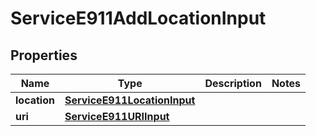 

# ServiceE911AddLocationInput


## Properties

| Name | Type | Description | Notes |
|------------ | ------------- | ------------- | -------------|
|**location** | [**ServiceE911LocationInput**](ServiceE911LocationInput.md) |  |  |
|**uri** | [**ServiceE911URIInput**](ServiceE911URIInput.md) |  |  |



